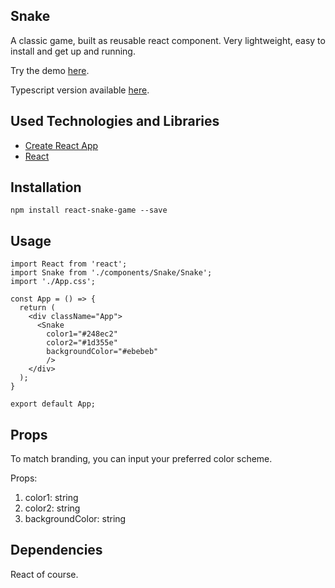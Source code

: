 ## Snake

A classic game, built as reusable react component. Very lightweight, easy to install and get up and running.

Try the demo [here](https://thepetersweeney.com/snake/).

Typescript version available [here](https://github.com/derrmru/react-snake-404).

## Used Technologies and Libraries

- [Create React App](https://github.com/facebook/create-react-app)
- [React](https://reactjs.org/)

## Installation
```
npm install react-snake-game --save

```

## Usage

```
import React from 'react';
import Snake from './components/Snake/Snake';
import './App.css';

const App = () => {
  return (
    <div className="App">
      <Snake 
        color1="#248ec2"
        color2="#1d355e"
        backgroundColor="#ebebeb"
        />
    </div>
  );
}

export default App;

```
## Props

To match branding, you can input your preferred color scheme.

Props: 

1. color1: string
2. color2: string
3. backgroundColor: string

## Dependencies

React of course.
